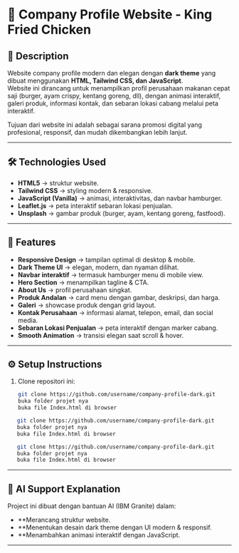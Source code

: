 # 🍔 Company Profile Website - King Fried Chicken

## 📌 Description
Website company profile modern dan elegan dengan **dark theme** yang dibuat menggunakan **HTML, Tailwind CSS, dan JavaScript**.  
Website ini dirancang untuk menampilkan profil perusahaan makanan cepat saji (burger, ayam crispy, kentang goreng, dll), dengan animasi interaktif, galeri produk, informasi kontak, dan sebaran lokasi cabang melalui peta interaktif.  

Tujuan dari website ini adalah sebagai sarana promosi digital yang profesional, responsif, dan mudah dikembangkan lebih lanjut.

---

## 🛠️ Technologies Used
- **HTML5** → struktur website.  
- **Tailwind CSS** → styling modern & responsive.  
- **JavaScript (Vanilla)** → animasi, interaktivitas, dan navbar hamburger.  
- **Leaflet.js** → peta interaktif sebaran lokasi penjualan.  
- **Unsplash** → gambar produk (burger, ayam, kentang goreng, fastfood).  

---

## 🌟 Features
- **Responsive Design** → tampilan optimal di desktop & mobile.  
- **Dark Theme UI** → elegan, modern, dan nyaman dilihat.  
- **Navbar interaktif** → termasuk hamburger menu di mobile view.  
- **Hero Section** → menampilkan tagline & CTA.  
- **About Us** → profil perusahaan singkat.  
- **Produk Andalan** → card menu dengan gambar, deskripsi, dan harga.  
- **Galeri** → showcase produk dengan grid layout.  
- **Kontak Perusahaan** → informasi alamat, telepon, email, dan social media.  
- **Sebaran Lokasi Penjualan** → peta interaktif dengan marker cabang.  
- **Smooth Animation** → transisi elegan saat scroll & hover.  

---

## ⚙️ Setup Instructions
1. Clone repositori ini:
   ```bash
   git clone https://github.com/username/company-profile-dark.git
   buka folder projet nya
   buka file Index.html di browser
```bash
   git clone https://github.com/username/company-profile-dark.git
   buka folder projet nya
   buka file Index.html di browser
```
```bash
   git clone https://github.com/username/company-profile-dark.git
   buka folder projet nya
   buka file Index.html di browser
```

---

## 🤖 AI Support Explanation
Project ini dibuat dengan bantuan AI (IBM Granite) dalam:
- **Merancang struktur website.
- **Menentukan desain dark theme dengan UI modern & responsif. 
- **Menambahkan animasi interaktif dengan JavaScript. 

---
